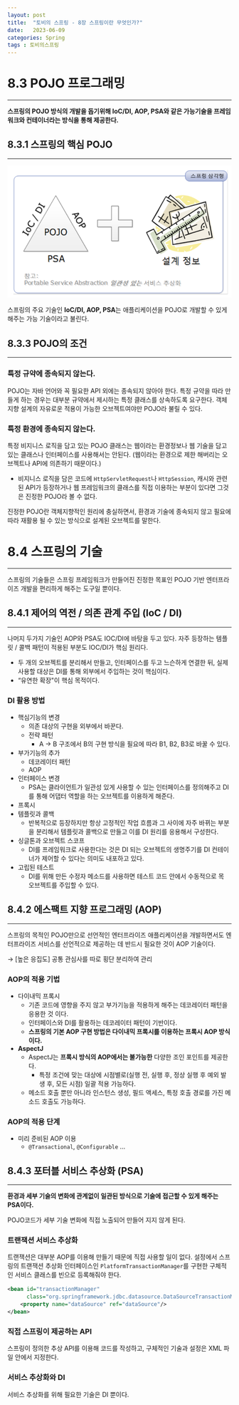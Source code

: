 ```yaml
---
layout: post
title:  "토비의 스프링 - 8장 스프링이란 무엇인가?"
date:   2023-06-09
categories: Spring
tags : 토비의스프링
---
```


# 8.3 POJO 프로그래밍

---

**스프링의 POJO 방식의 개발을 돕기위해 IoC/DI, AOP, PSA와 같은 가능기술을 프레임워크와 컨테이너라는 방식을 통해 제공한다.**

## 8.3.1 스프링의 핵심 POJO

---

![Untitled](/assets/images/posts/2023-06-09-post1/Untitled.png)

스프링의 주요 기술인 **IoC/DI, AOP, PSA**는 애플리케이션을 POJO로 개발할 수 있게 해주는 가능 기술이라고 불린다.

## 8.3.3 POJO의 조건

---

### 특정 규약에 종속되지 않는다.

POJO는 자바 언어와 꼭 필요한 API 외에는 종속되지 않아야 한다. 특정 규약을 따라 만들게 하는 경우는 대부분 규약에서 제시하는 특정 클래스를 상속하도록 요구한다. 객체지향 설계의 자유로운 적용이 가능한 오브젝트여야만 POJO라 불릴 수 있다.

### 특정 환경에 종속되지 않는다.

특정 비지니스 로직을 담고 있는 POJO 클래스는 웹이라는 환경정보나 웹 기술을 담고 있는 클래스나 인터페이스를 사용해서는 안된다. (웹이라는 환경으로 제한 해버리는 오브젝트나 API에 의존하기 때문이다.)

- 비지니스 로직을 담은 코드에 `HttpServletRequest`나 `HttpSession`, 캐시와 관련된 API가 등장하거나 웹 프레임워크의 클래스를 직접 이용하는 부분이 있다면 그것은 진정한 POJO라 볼 수 없다.

진정한 POJO란 객체지향적인 원리에 충실하면서, 환경과 기술에 종속되지 않고 필요에 따라 재활용 될 수 있는 방식으로 설계된 오브젝트를 말한다.

# 8.4 스프링의 기술

---

스프링의 기술들은 스프링 프레임워크가 만들어진 진정한 목표인 POJO 기반 엔터프라이즈 개발을 편리하게 해주는 도구일 뿐이다.

## 8.4.1 제어의 역전 / 의존 관계 주입 (IoC / DI)

---

나머지 두가지 기술인 AOP와 PSA도 IOC/DI에 바탕을 두고 있다. 자주 등장하는 템플릿 / 콜백 패턴이 적용된 부분도 IOC/DI가 핵심 원리다. 

- 두 개의 오브젝트를 분리해서 만들고, 인터페이스를 두고 느슨하게 연결한 뒤, 실제 사용할 대상은 DI를 통해 외부에서 주입하는 것이 핵심이다.
- “유연한 확장"이 핵심 목적이다.

### DI 활용 방법

- 핵심기능의 변경
    - 의존 대상의 구현을 외부에서 바꾼다.
    - 전략 패턴
        - A → B 구조에서 B의 구현 방식을 필요에 따라 B1, B2, B3로 바꿀 수 있다.
- 부가기능의 추가
    - 데코레이터 패턴
    - AOP
- 인터페이스 변경
    - PSA는 클라이언트가 일관성 있게 사용할 수 있는 인터페이스를 정의해주고 DI를 통해 어댑터 역할을 하는 오브젝트를 이용하게 해준다.
- 프록시
- 템플릿과 콜백
    - 반복적으로 등장하지만 항상 고정적인 작업 흐름과 그 사이에 자주 바뀌는 부분을 분리해서 템플릿과 콜백으로 만들고 이를 DI 원리를 응용해서 구성한다.
- 싱글톤과 오브젝트 스코프
    - DI를 프레임워크로 사용한다는 것은 DI 되는 오브젝트의 생명주기를 DI 컨테이너가 제어할 수 있다는 의미도 내포하고 있다.
- 고립된 테스트
    - DI를 위해 만든 수정자 메소드를 사용하면 테스트 코드 안에서 수동적으로 목 오브젝트를 주입할 수 있다.

## 8.4.2 에스팩트 지향 프로그래밍 (AOP)

---

스프링의 목적인 POJO만으로 선언적인 엔터프라이즈 애플리케이션을 개발하면서도 엔터프라이즈 서비스를 선언적으로 제공하는 데 반드시 필요한 것이 AOP 기술이다.

→ [높은 응집도] 공통 관심사를 따로 횡단 분리하여 관리

### AOP의 적용 기법

- 다이내믹 프록시
    - 기존 코드에 영향을 주지 않고 부가기능을 적용하게 해주는 데코레이터 패턴을 응용한 것 이다.
    - 인터페이스와 DI를 활용하는 데코레이터 패턴이 기반이다.
    - **스프링의 기본 AOP 구현 방법은 다이내믹 프록시를 이용하는 프록시 AOP 방식이다.**
- **AspectJ**
    - AspectJ는 **프록시 방식의 AOP에서는 불가능한** 다양한 조인 포인트를 제공한다.
        - 특정 조건에 맞는 대상에 시점별로(실행 전, 실행 후, 정상 실행 후 예외 발생 후, 모든 시점) 일괄 적용 가능하다.
    - 메소드 호출 뿐만 아니라 인스턴스 생성, 필드 액세스, 특정 호출 경로를 가진 메소드 호출도 가능하다.

### AOP의 적용 단계

- 미리 준비된 AOP 이용
    - `@Transactional`, `@Configurable` …

## 8.4.3 포터블 서비스 추상화 (PSA)

---

**환경과 세부 기술의 변화에 관계없이 일관된 방식으로 기술에 접근할 수 있게 해주는 PSA이다.**

POJO코드가 세부 기술 변화에 직접 노출되어 만들어 지지 않게 된다. 

### 트랜잭션 서비스 추상화

트랜잭션은 대부분 AOP를 이용해 만들기 때문에 직접 사용할 일이 없다. 설정에서 스프링의 트랜잭션 추상화 인터페이스인 `PlatformTransactionManager`를 구현한 구체적인 서비스 클래스를 빈으로 등록해줘야 한다. 

```xml
<bean id="transactionManager"
      class="org.springframework.jdbc.datasource.DataSourceTransactionManager">
    <property name="dataSource" ref="dataSource"/>
</bean>
```

### 직접 스프링이 제공하는 API

스프링이 정의한 추상 API를 이용해 코드를 작성하고, 구체적인 기술과 설정은 XML 파일 안에서 지정한다.

### 서비스 추상화와 DI

서비스 추상화를 위해 필요한 기술은 DI 뿐이다.
